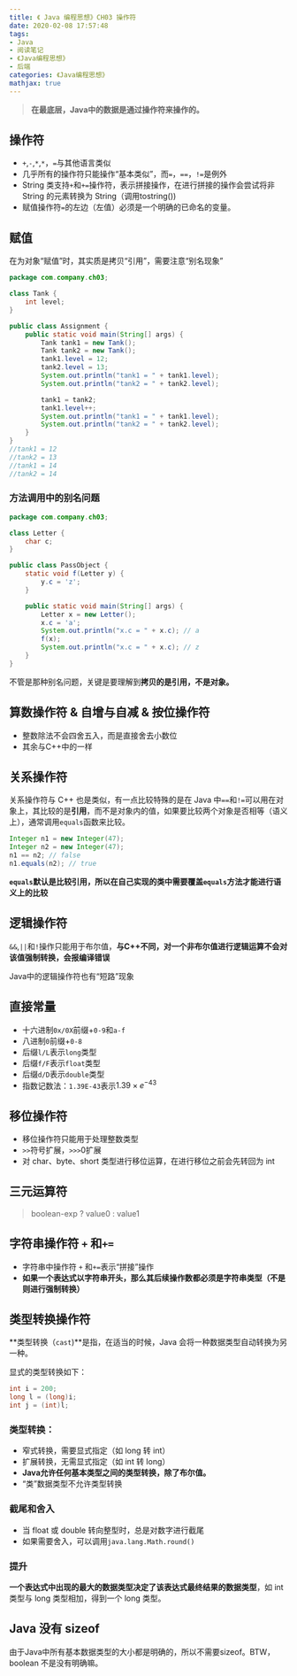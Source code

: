 ```yaml
---
title: 《 Java 编程思想》CH03 操作符
date: 2020-02-08 17:57:48
tags:
- Java
- 阅读笔记
- 《Java编程思想》
- 后端
categories: 《Java编程思想》
mathjax: true
---
```


> **在最底层，Java中的数据是通过操作符来操作的。**

## 操作符

- `+`,`-`,`*`,`*`，`=`与其他语言类似
- 几乎所有的操作符只能操作“基本类似”，而`=`，`==`，`!=`是例外
- String 类支持`+`和`+=`操作符，表示拼接操作，在进行拼接的操作会尝试将非 String 的元素转换为 String（调用tostring())
- 赋值操作符`=`的左边（左值）必须是一个明确的已命名的变量。

## 赋值

在为对象“赋值”时，其实质是拷贝“引用”，需要注意“别名现象”

```java
package com.company.ch03;

class Tank {
    int level;
}

public class Assignment {
    public static void main(String[] args) {
        Tank tank1 = new Tank();
        Tank tank2 = new Tank();
        tank1.level = 12;
        tank2.level = 13;
        System.out.println("tank1 = " + tank1.level);
        System.out.println("tank2 = " + tank2.level);

        tank1 = tank2;
        tank1.level++;
        System.out.println("tank1 = " + tank1.level);
        System.out.println("tank2 = " + tank2.level);
    }
}
//tank1 = 12
//tank2 = 13
//tank1 = 14
//tank2 = 14
```

### 方法调用中的别名问题

```java
package com.company.ch03;

class Letter {
    char c;
}

public class PassObject {
    static void f(Letter y) {
        y.c = 'z';
    }

    public static void main(String[] args) {
        Letter x = new Letter();
        x.c = 'a';
        System.out.println("x.c = " + x.c); // a
        f(x);
        System.out.println("x.c = " + x.c); // z
    }
}
```

不管是那种别名问题，关键是要理解到**拷贝的是引用，不是对象。**

## 算数操作符 & 自增与自减 & 按位操作符

- 整数除法不会四舍五入，而是直接舍去小数位
- 其余与C++中的一样

## 关系操作符

关系操作符与 C++ 也是类似，有一点比较特殊的是在 Java 中`==`和`!=`可以用在对象上，其比较的是**引用**，而不是对象内的值，如果要比较两个对象是否相等（语义上），通常调用`equals`函数来比较。

```java
Integer n1 = new Integer(47);
Integer n2 = new Integer(47);
n1 == n2; // false
n1.equals(n2); // true
```

**`equals`默认是比较引用，所以在自己实现的类中需要覆盖`equals`方法才能进行语义上的比较**


## 逻辑操作符

`&&`,`||`和`!`操作只能用于布尔值，**与C++不同，对一个非布尔值进行逻辑运算不会对该值强制转换，会报编译错误**

Java中的逻辑操作符也有“短路”现象

## 直接常量

- 十六进制`0x/0X`前缀+`0-9`和`a-f`
- 八进制`0`前缀+`0-8`
- 后缀`l/L`表示`long`类型
- 后缀`f/F`表示`float`类型
- 后缀`d/D`表示`double`类型
- 指数记数法：`1.39E-43`表示$1.39 \times e^{-43}$

## 移位操作符

- 移位操作符只能用于处理整数类型
- `>>`符号扩展，`>>>`0扩展
- 对 char、byte、short 类型进行移位运算，在进行移位之前会先转回为 int

## 三元运算符

> boolean-exp ? value0 : value1

## 字符串操作符 `+` 和`+=`

- 字符串中操作符 `+` 和`+=`表示“拼接”操作
- **如果一个表达式以字符串开头，那么其后续操作数都必须是字符串类型（不是则进行强制转换）**

## 类型转换操作符

**类型转换（`cast`)**是指，在适当的时候，Java 会将一种数据类型自动转换为另一种。

显式的类型转换如下：

```java
int i = 200;
long l = (long)i;
int j = (int)l;
```

### 类型转换：

- 窄式转换，需要显式指定（如 long 转 int）
- 扩展转换，无需显式指定（如 int 转 long）
- **Java允许任何基本类型之间的类型转换，除了布尔值。**
- “类”数据类型不允许类型转换

### 截尾和舍入

- 当 float 或 double 转向整型时，总是对数字进行截尾
- 如果需要舍入，可以调用`java.lang.Math.round()`

### 提升

**一个表达式中出现的最大的数据类型决定了该表达式最终结果的数据类型**，如 int 类型与 long 类型相加，得到一个 long 类型。

## Java 没有 sizeof

由于Java中所有基本数据类型的大小都是明确的，所以不需要sizeof。BTW，boolean 不是没有明确嘛。

